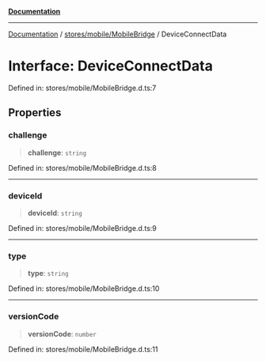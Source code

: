 [**Documentation**](../../../../index.md)

***

[Documentation](../../../../index.md) / [stores/mobile/MobileBridge](../index.md) / DeviceConnectData

# Interface: DeviceConnectData

Defined in: stores/mobile/MobileBridge.d.ts:7

## Properties

### challenge

> **challenge**: `string`

Defined in: stores/mobile/MobileBridge.d.ts:8

***

### deviceId

> **deviceId**: `string`

Defined in: stores/mobile/MobileBridge.d.ts:9

***

### type

> **type**: `string`

Defined in: stores/mobile/MobileBridge.d.ts:10

***

### versionCode

> **versionCode**: `number`

Defined in: stores/mobile/MobileBridge.d.ts:11
